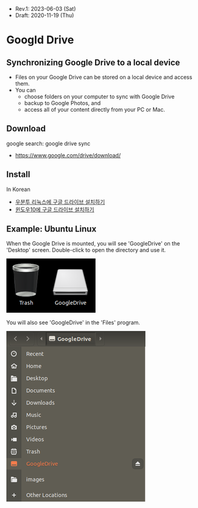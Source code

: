 * Rev.1: 2023-06-03 (Sat)
* Draft: 2020-11-19 (Thu)

# Googld Drive
## Synchronizing Google Drive to a local device
* Files on your Google Drive can be stored on a local device and access them.
* You can
  * choose folders on your computer to sync with Google Drive
  * backup to Google Photos, and 
  * access all of your content directly from your PC or Mac.

## Download
google search: google drive sync
* https://www.google.com/drive/download/

## Install
In Korean
* [우분투 리눅스에 구글 드라이브 설치하기](kr/how-to-install/INSTALL-on-ubuntu_linux.md)
* [윈도우10에 구글 드라이브 설치하기](kr/how-to-install/INSTALL-on-windows10.md)

## Example: Ubuntu Linux
When the Google Drive is mounted, you will see 'GoogleDrive' on the 'Desktop' screen. Double-click to open the directory and use it.

<img src='images/google-drive-ocamlfuse-mounted_result-2.png'>

You will also see 'GoogleDrive' in the 'Files' program.

<img src='images/google-drive-ocamlfuse-mounted_result-1.png'>
